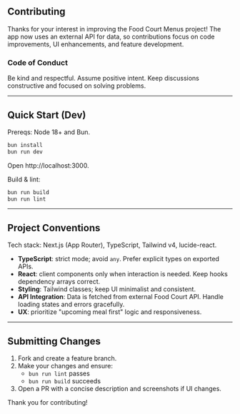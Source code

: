 ## Contributing

Thanks for your interest in improving the Food Court Menus project! The app now uses an external API for data, so contributions focus on code improvements, UI enhancements, and feature development.

### Code of Conduct
Be kind and respectful. Assume positive intent. Keep discussions constructive and focused on solving problems.

---

## Quick Start (Dev)

Prereqs: Node 18+ and Bun.

```bash
bun install
bun run dev
```
Open http://localhost:3000.

Build & lint:
```bash
bun run build
bun run lint
```

---

## Project Conventions

Tech stack: Next.js (App Router), TypeScript, Tailwind v4, lucide-react.

- **TypeScript**: strict mode; avoid `any`. Prefer explicit types on exported APIs.
- **React**: client components only when interaction is needed. Keep hooks dependency arrays correct.
- **Styling**: Tailwind classes; keep UI minimalist and consistent.
- **API Integration**: Data is fetched from external Food Court API. Handle loading states and errors gracefully.
- **UX**: prioritize "upcoming meal first" logic and responsiveness.

---

## Submitting Changes

1) Fork and create a feature branch.
2) Make your changes and ensure:
   - `bun run lint` passes
   - `bun run build` succeeds
3) Open a PR with a concise description and screenshots if UI changes.

Thank you for contributing!


